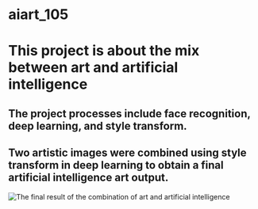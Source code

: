 # aiart_105
# This project is about the mix between art and artificial intelligence

## The project processes include face recognition, deep learning, and style transform.

## Two artistic images were combined using style transform in deep learning to obtain a final artificial intelligence art output.

![The final result of the combination of art and artificial intelligence](final_image_outcome_aiart.png)
